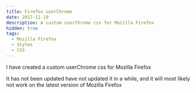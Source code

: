 ```yaml
---
title: Firefox userChrome
date: 2017-11-19
description: A custom userChrome css for Mozilla Firefox
hidden: true
tags:
  - Mozilla Firefox
  - Styles
  - CSS
---
```

I have created a custom userChrome css for Mozilla Firefox

It has not been updated have not updated it in a while, and it will most likely not work on the latest version of Mozilla Firefox
